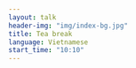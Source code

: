 ```yaml
---
layout: talk
header-img: "img/index-bg.jpg"
title: Tea break
language: Vietnamese
start_time: "10:10"
---
```

